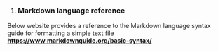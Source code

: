 1. ### Markdown language reference

Below website provides a reference to the Markdown language syntax guide for formatting a simple text file
**https://www.markdownguide.org/basic-syntax/**
